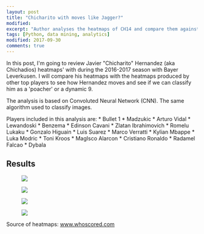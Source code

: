 ```yaml
---
layout: post
title: "Chicharito with moves like Jagger?"
modified:
excerpt: "Author analyses the heatmaps of CH14 and compare them against other players"
tags: [Python, data mining, analytics]
modified: 2017-09-30
comments: true
---
```


In this post, I'm going to review Javier "Chicharito" Hernandez (aka Chichadios) heatmaps' with during the 2016-2017 season with Bayer Leverkusen. I will compare his heatmaps with the heatmaps produced by other top players to see how Hernandez moves and see if we can classify him as a 'poacher' or a dynamic 9. 
<p>
The analysis is based on Convoluted Neural Network (CNN). The same algorithm used to classify images.
<p>
Players included in this analysis are:
  * Bullet 1
* Madzukic
* Arturo Vidal
* Lewandoski
* Benzema
* Edinson Cavani
* Zlatan Ibrahimovich
* Romelu Lukaku
* Gonzalo Higuain
* Luis Suarez
* Marco Verratti
* Kylian Mbappe
* Luka Modric
* Toni Kroos
* MagIsco Alarcon
* Cristiano Ronaldo
* Radamel Falcao
* Dybala


## Results

<figure>
     <img src="/imagesch14_heatmaps_study/overall_sumnary.png">
    <figcaption></figcaption>
</figure>



<figure>
     <img src="/imagesch14_heatmaps_study/ch_lukaku.png">
    <figcaption></figcaption>
</figure>


<figure>
     <img src="/imagesch14_heatmaps_study/ch_suarez.png">
    <figcaption></figcaption>
</figure>


<figure>
     <img src="/imagesch14_heatmaps_study/ch_falcao.png">
    <figcaption></figcaption>
</figure>

Source of heatmaps: www.whoscored.com 

